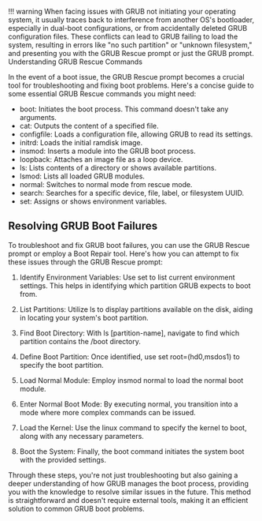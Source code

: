 !!! warning
    When facing issues with GRUB not initiating your operating system, it usually traces back to interference from another OS's bootloader, especially in dual-boot     configurations, or from accidentally deleted GRUB configuration files. These conflicts can lead to GRUB failing to load the system, resulting in errors like "no such     partition" or "unknown filesystem," and presenting you with the GRUB Rescue prompt or just the GRUB prompt.
    Understanding GRUB Rescue Commands

In the event of a boot issue, the GRUB Rescue prompt becomes a crucial tool for troubleshooting and fixing boot problems. Here's a concise guide to some essential GRUB Rescue commands you might need:

   * boot: Initiates the boot process. This command doesn't take any arguments.
   * cat: Outputs the content of a specified file.
   * configfile: Loads a configuration file, allowing GRUB to read its settings.
   * initrd: Loads the initial ramdisk image.
   * insmod: Inserts a module into the GRUB boot process.
   * loopback: Attaches an image file as a loop device.
   * ls: Lists contents of a directory or shows available partitions.
   * lsmod: Lists all loaded GRUB modules.
   * normal: Switches to normal mode from rescue mode.
   * search: Searches for a specific device, file, label, or filesystem UUID.
   * set: Assigns or shows environment variables.

## Resolving GRUB Boot Failures

To troubleshoot and fix GRUB boot failures, you can use the GRUB Rescue prompt or employ a Boot Repair tool. Here's how you can attempt to fix these issues through the GRUB Rescue prompt:

   1. Identify Environment Variables: Use set to list current environment settings. This helps in identifying which partition GRUB expects to boot from.

   2. List Partitions: Utilize ls to display partitions available on the disk, aiding in locating your system's boot partition.

   3. Find Boot Directory: With ls [partition-name], navigate to find which partition contains the /boot directory.

   4. Define Boot Partition: Once identified, use set root=(hd0,msdos1) to specify the boot partition.

   5. Load Normal Module: Employ insmod normal to load the normal boot module.

   6. Enter Normal Boot Mode: By executing normal, you transition into a mode where more complex commands can be issued.

   7. Load the Kernel: Use the linux command to specify the kernel to boot, along with any necessary parameters.

   8. Boot the System: Finally, the boot command initiates the system boot with the provided settings.

Through these steps, you're not just troubleshooting but also gaining a deeper understanding of how GRUB manages the boot process, providing you with the knowledge to resolve similar issues in the future. This method is straightforward and doesn't require external tools, making it an efficient solution to common GRUB boot problems.